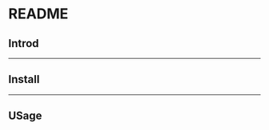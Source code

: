 # README

## Introd <!--2021-09-18T 23:41:58-->

---

## Install

---

## USage

  <!--TODO:-->
  <!--- vim -c PlugInstall-->
